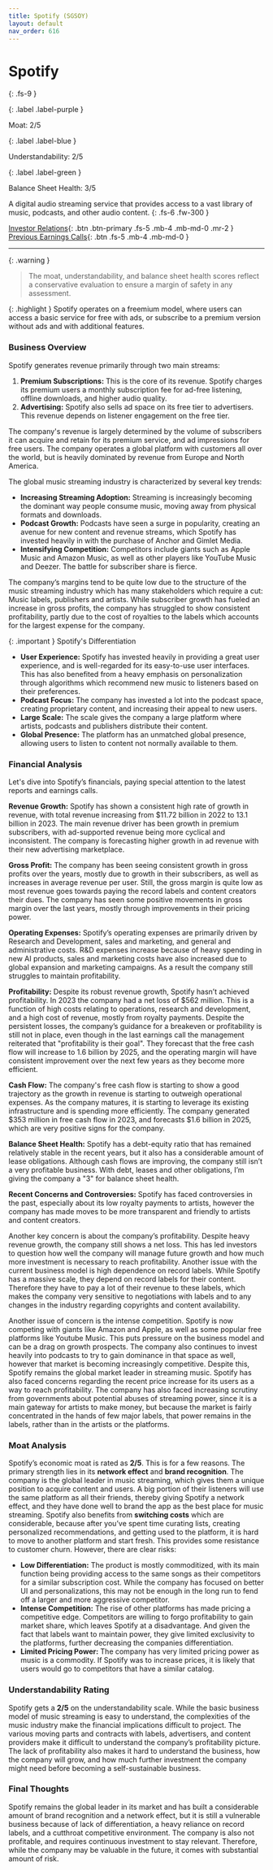 ```yaml
---
title: Spotify (SGSOY)
layout: default
nav_order: 616
---
```


# Spotify
{: .fs-9 }

{: .label .label-purple }

Moat: 2/5

{: .label .label-blue }

Understandability: 2/5

{: .label .label-green }

Balance Sheet Health: 3/5

A digital audio streaming service that provides access to a vast library of music, podcasts, and other audio content.
{: .fs-6 .fw-300 }

[Investor Relations](https://www.google.com/search?q=SGSOY+investor+relations){: .btn .btn-primary .fs-5 .mb-4 .mb-md-0 .mr-2 }
[Previous Earnings Calls](https://discountingcashflows.com/company/SGSOY/transcripts/){: .btn .fs-5 .mb-4 .mb-md-0 }

---

{: .warning }
>The moat, understandability, and balance sheet health scores reflect a conservative evaluation to ensure a margin of safety in any assessment.



{: .highlight }
Spotify operates on a freemium model, where users can access a basic service for free with ads, or subscribe to a premium version without ads and with additional features.

### Business Overview

Spotify generates revenue primarily through two main streams:
   1. **Premium Subscriptions:** This is the core of its revenue. Spotify charges its premium users a monthly subscription fee for ad-free listening, offline downloads, and higher audio quality.
   2. **Advertising:** Spotify also sells ad space on its free tier to advertisers. This revenue depends on listener engagement on the free tier. 

The company's revenue is largely determined by the volume of subscribers it can acquire and retain for its premium service, and ad impressions for free users. The company operates a global platform with customers all over the world, but is heavily dominated by revenue from Europe and North America.

The global music streaming industry is characterized by several key trends:
  - **Increasing Streaming Adoption:**  Streaming is increasingly becoming the dominant way people consume music, moving away from physical formats and downloads.
  - **Podcast Growth:** Podcasts have seen a surge in popularity, creating an avenue for new content and revenue streams, which Spotify has invested heavily in with the purchase of Anchor and Gimlet Media. 
  - **Intensifying Competition:** Competitors include giants such as Apple Music and Amazon Music, as well as other players like YouTube Music and Deezer. The battle for subscriber share is fierce.

The company’s margins tend to be quite low due to the structure of the music streaming industry which has many stakeholders which require a cut: Music labels, publishers and artists.
While subscriber growth has fueled an increase in gross profits, the company has struggled to show consistent profitability, partly due to the cost of royalties to the labels which accounts for the largest expense for the company.

{: .important }
Spotify's Differentiation
  - **User Experience:** Spotify has invested heavily in providing a great user experience, and is well-regarded for its easy-to-use user interfaces. This has also benefited from a heavy emphasis on personalization through algorithms which recommend new music to listeners based on their preferences.
  - **Podcast Focus:** The company has invested a lot into the podcast space, creating proprietary content, and increasing their appeal to new users.
  - **Large Scale:** The scale gives the company a large platform where artists, podcasts and publishers distribute their content.
  - **Global Presence:** The platform has an unmatched global presence, allowing users to listen to content not normally available to them.

### Financial Analysis

Let's dive into Spotify’s financials, paying special attention to the latest reports and earnings calls.

**Revenue Growth:** Spotify has shown a consistent high rate of growth in revenue, with total revenue increasing from $11.72 billion in 2022 to 13.1 billion in 2023. The main revenue driver has been growth in premium subscribers, with ad-supported revenue being more cyclical and inconsistent. The company is forecasting higher growth in ad revenue with their new advertising marketplace.

**Gross Profit:** The company has been seeing consistent growth in gross profits over the years, mostly due to growth in their subscribers, as well as increases in average revenue per user. Still, the gross margin is quite low as most revenue goes towards paying the record labels and content creators their dues. The company has seen some positive movements in gross margin over the last years, mostly through improvements in their pricing power.

**Operating Expenses:** Spotify’s operating expenses are primarily driven by Research and Development, sales and marketing, and general and administrative costs. R&D expenses increase because of heavy spending in new AI products, sales and marketing costs have also increased due to global expansion and marketing campaigns. As a result the company still struggles to maintain profitability.

**Profitability:** Despite its robust revenue growth, Spotify hasn’t achieved profitability. In 2023 the company had a net loss of $562 million. This is a function of high costs relating to operations, research and development, and a high cost of revenue, mostly from royalty payments. Despite the persistent losses, the company’s guidance for a breakeven or profitability is still not in place, even though in the last earnings call the management reiterated that "profitability is their goal". They forecast that the free cash flow will increase to 1.6 billion by 2025, and the operating margin will have consistent improvement over the next few years as they become more efficient.

**Cash Flow:** The company's free cash flow is starting to show a good trajectory as the growth in revenue is starting to outweigh operational expenses. As the company matures, it is starting to leverage its existing infrastructure and is spending more efficiently. The company generated $353 million in free cash flow in 2023, and forecasts $1.6 billion in 2025, which are very positive signs for the company.

**Balance Sheet Health:**
Spotify has a debt-equity ratio that has remained relatively stable in the recent years, but it also has a considerable amount of lease obligations. Although cash flows are improving, the company still isn’t a very profitable business. With debt, leases and other obligations, I’m giving the company a "3" for balance sheet health.

**Recent Concerns and Controversies:** Spotify has faced controversies in the past, especially about its low royalty payments to artists, however the company has made moves to be more transparent and friendly to artists and content creators.

Another key concern is about the company’s profitability. Despite heavy revenue growth, the company still shows a net loss. This has led investors to question how well the company will manage future growth and how much more investment is necessary to reach profitability. Another issue with the current business model is high dependence on record labels. While Spotify has a massive scale, they depend on record labels for their content. Therefore they have to pay a lot of their revenue to these labels, which makes the company very sensitive to negotiations with labels and to any changes in the industry regarding copyrights and content availability.

Another issue of concern is the intense competition. Spotify is now competing with giants like Amazon and Apple, as well as some popular free platforms like Youtube Music. This puts pressure on the business model and can be a drag on growth prospects. The company also continues to invest heavily into podcasts to try to gain dominance in that space as well, however that market is becoming increasingly competitive.
Despite this, Spotify remains the global market leader in streaming music.
Spotify has also faced concerns regarding the recent price increase for its users as a way to reach profitability.
The company has also faced increasing scrutiny from governments about potential abuses of streaming power, since it is a main gateway for artists to make money, but because the market is fairly concentrated in the hands of few major labels, that power remains in the labels, rather than in the artists or the platforms.

### Moat Analysis

Spotify’s economic moat is rated as **2/5**. This is for a few reasons.
The primary strength lies in its **network effect** and **brand recognition**. The company is the global leader in music streaming, which gives them a unique position to acquire content and users. A big portion of their listeners will use the same platform as all their friends, thereby giving Spotify a network effect, and they have done well to brand the app as the best place for music streaming. Spotify also benefits from **switching costs** which are considerable, because after you’ve spent time curating lists, creating personalized recommendations, and getting used to the platform, it is hard to move to another platform and start fresh. This provides some resistance to customer churn. However, there are clear risks:
  - **Low Differentiation:** The product is mostly commoditized, with its main function being providing access to the same songs as their competitors for a similar subscription cost. While the company has focused on better UI and personalizations, this may not be enough in the long run to fend off a larger and more aggressive competitor.
  - **Intense Competition:** The rise of other platforms has made pricing a competitive edge. Competitors are willing to forgo profitability to gain market share, which leaves Spotify at a disadvantage. And given the fact that labels want to maintain power, they give limited exclusivity to the platforms, further decreasing the companies differentiation.
  - **Limited Pricing Power:** The company has very limited pricing power as music is a commodity. If Spotify was to increase prices, it is likely that users would go to competitors that have a similar catalog.

### Understandability Rating

Spotify gets a **2/5** on the understandability scale. While the basic business model of music streaming is easy to understand, the complexities of the music industry make the financial implications difficult to project.
The various moving parts and contracts with labels, advertisers, and content providers make it difficult to understand the company’s profitability picture.
The lack of profitability also makes it hard to understand the business, how the company will grow, and how much further investment the company might need before becoming a self-sustainable business.

### Final Thoughts

Spotify remains the global leader in its market and has built a considerable amount of brand recognition and a network effect, but it is still a vulnerable business because of lack of differentiation, a heavy reliance on record labels, and a cutthroat competitive environment. The company is also not profitable, and requires continuous investment to stay relevant.
Therefore, while the company may be valuable in the future, it comes with substantial amount of risk.
